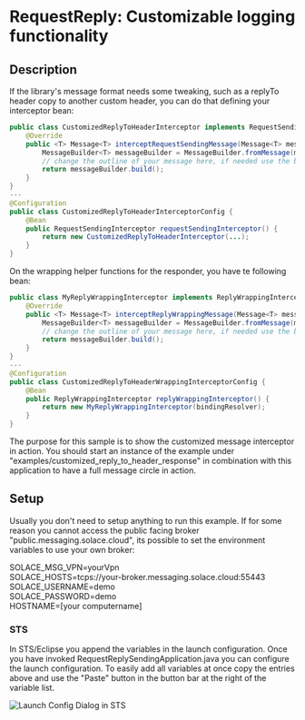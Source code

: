 # RequestReply: Customizable logging functionality

## Description

If the library's message format needs some tweaking, such as a replyTo header copy to another custom header, you can do
that defining your interceptor bean:

```java
public class CustomizedReplyToHeaderInterceptor implements RequestSendingInterceptor {
    @Override
    public <T> Message<T> interceptRequestSendingMessage(Message<T> message, String bindingName) {
        MessageBuilder<T> messageBuilder = MessageBuilder.fromMessage(message);
        // change the outline of your message here, if needed use the bindingName to distinguish different behavior per binder.
        return messageBuilder.build();
    }
}
---
@Configuration
public class CustomizedReplyToHeaderInterceptorConfig {
    @Bean
    public RequestSendingInterceptor requestSendingInterceptor() {
        return new CustomizedReplyToHeaderInterceptor(...);
    }
}
```

On the wrapping helper functions for the responder, you have te following bean:

```java
public class MyReplyWrappingInterceptor implements ReplyWrappingInterceptor {
    @Override
    public <T> Message<T> interceptReplyWrappingMessage(Message<T> message, String bindingName) {
        MessageBuilder<T> messageBuilder = MessageBuilder.fromMessage(message);
        // change the outline of your message here, if needed use the bindingName to distinguish different behavior per binder.
        return messageBuilder.build();
    }
}
---
@Configuration
public class CustomizedReplyToHeaderWrappingInterceptorConfig {
    @Bean
    public ReplyWrappingInterceptor replyWrappingInterceptor() {
        return new MyReplyWrappingInterceptor(bindingResolver);
    }
}
```

The purpose for this sample is to show the customized message interceptor in action.
You should start an instance of the example under "examples/customized_reply_to_header_response" in combination
with this application to have a full message circle in action.

## Setup

Usually you don't need to setup anything to run this example.
If for some reason you cannot access the public facing broker "public.messaging.solace.cloud",
its possible to set the environment variables to use your own broker:

SOLACE_MSG_VPN=yourVpn<br>
SOLACE_HOSTS=tcps://your-broker.messaging.solace.cloud:55443<br>
SOLACE_USERNAME=demo<br>
SOLACE_PASSWORD=demo<br>
HOSTNAME=[your computername]<br>

### STS

In STS/Eclipse you append the variables in the launch configuration. Once you have invoked
RequestReplySendingApplication.java you can configure the launch configuration. To easily add all variables at once
copy the entries above and use the "Paste" button in the button bar at the right of the variable list.

![Launch Config Dialog in STS](../images/sts1.png)
